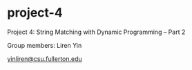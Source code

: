 # project-4
Project 4: String Matching with Dynamic Programming – Part 2

Group members: Liren Yin

yinliren@csu.fullerton.edu
